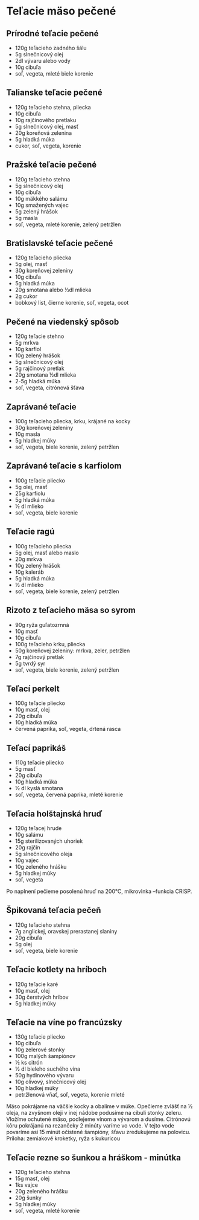 # Teľacie mäso pečené

## Prírodné teľacie pečené

* 120g teľacieho zadného šálu
* 5g slnečnicový olej
* 2dl vývaru alebo vody
* 10g cibuľa
* soľ, vegeta, mleté biele korenie

## Talianske teľacie pečené

* 120g teľacieho stehna, pliecka
* 10g cibuľa
* 10g rajčinového pretlaku
* 5g slnečnicový olej, masť
* 20g koreňová zelenina
* 5g hladká múka
* cukor, soľ, vegeta, korenie

## Pražské teľacie pečené

* 120g teľacieho stehna
* 5g slnečnicový olej
* 10g cibuľa
* 10g mäkkého salámu
* 10g smažených vajec
* 5g zelený hrášok
* 5g masla
* soľ, vegeta, mleté korenie, zelený petržlen

## Bratislavské teľacie pečené

* 120g teľacieho pliecka
* 5g olej, masť
* 30g koreňovej zeleniny
* 10g cibuľa
* 5g hladká múka
* 20g smotana alebo ½dl mlieka
* 2g cukor
* bobkový list, čierne korenie, soľ, vegeta, ocot

## Pečené na viedenský spôsob

* 120g teľacie stehno
* 5g mrkva
* 10g karfiol
* 10g zelený hrášok
* 5g slnečnicový olej
* 5g rajčinový pretlak
* 20g smotana ½dl mlieka
* 2-5g hladká múka
* soľ, vegeta, citrónová šťava

## Zaprávané teľacie

* 100g teľacieho pliecka, krku, krájané na kocky
* 30g koreňovej zeleniny
* 10g masla
* 5g hladkej múky
* soľ, vegeta, biele korenie, zelený petržlen

## Zaprávané teľacie s karfiolom

* 100g teľacie pliecko
* 5g olej, masť
* 25g karfiolu
* 5g hladká múka
* ½ dl mlieko
* soľ, vegeta, biele korenie

## Teľacie ragú

* 100g teľacieho pliecka
* 5g olej, masť alebo maslo
* 20g mrkva
* 10g zelený hrášok
* 10g kaleráb
* 5g hladká múka
* ½ dl mlieko
* soľ, vegeta, biele korenie, zelený petržlen

## Rizoto z teľacieho mäsa so syrom

* 90g ryža guľatozrnná
* 10g masť
* 10g cibuľa
* 100g teľacieho krku, pliecka
* 50g koreňovej zeleniny: mrkva, zeler, petržlen
* 7g rajčinový pretlak
* 5g tvrdý syr
* soľ, vegeta, biele korenie, zelený petržlen

## Teľací perkelt

* 100g teľacie pliecko
* 10g masť, olej
* 20g cibuľa
* 10g hladká múka
* červená paprika, soľ, vegeta, drtená rasca

## Teľací paprikáš

* 110g teľacie pliecko
* 5g masť
* 20g cibuľa
* 10g hladká múka
* ½ dl kyslá smotana
* soľ, vegeta, červená paprika, mleté korenie

## Teľacia holštajnská hruď

* 120g teľacej hrude
* 10g salámu
* 15g sterilizovaných uhoriek
* 20g rajčín
* 5g slnečnicového oleja
* 10g vajec
* 10g zeleného hrášku
* 5g hladkej múky
* soľ, vegeta

Po naplnení pečieme posolenú hruď na 200°C, mikrovlnka –funkcia CRISP.

## Špikovaná teľacia pečeň

* 120g teľacieho stehna
* 7g anglickej, oravskej prerastanej slaniny
* 20g cibuľa
* 5g olej
* soľ, vegeta, biele korenie

## Teľacie kotlety na hríboch

* 120g teľacie karé
* 10g masť, olej
* 30g čerstvých hríbov
* 5g hladkej múky

## Teľacie na víne po francúzsky

* 130g teľacie pliecko
* 10g cibuľa
* 10g zelerové stonky
* 100g malých šampiónov
* ½ ks citrón
* ½ dl bieleho suchého vína
* 50g hydinového vývaru
* 10g olivový, slnečnicový olej
* 10g hladkej múky
* petržlenová vňať, soľ, vegeta, korenie mleté

Mäso pokrájame na väčšie kocky a obalíme v múke. Opečieme zvlášť na ½ oleja, na zvyšnom oleji
v inej nádobe podusíme na cibuli stonky zeleru. Vložíme ochutené mäso, podlejeme vínom a vývarom a dusíme.
Citrónovú kôru pokrájanú na rezančeky 2 minúty varíme vo vode. V tejto vode povaríme asi 15 minút očistené
šampióny, šťavu zredukujeme na polovicu. Príloha: zemiakové kroketky, ryža s kukuricou

## Teľacie rezne so šunkou a hráškom - minútka

* 120g teľacieho stehna
* 15g masť, olej
* 1ks vajce
* 20g zeleného hrášku
* 20g šunky
* 5g hladkej múky
* soľ, vegeta, mleté korenie
